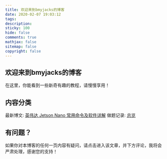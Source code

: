 ```yaml
---
title: 欢迎来到bmyjacks的博客
date: 2020-02-07 19:03:12
tags:
description:
sticky: 100
hide: false
comments: true
mathjax: false
sitemap: false
copyright: false
---
```


## 欢迎来到bmyjacks的博客

在这里，你能看到一些新奇有趣的教程，请慢慢享用！

## 内容分类

最新博文: [英伟达 Jetson Nano 常用命令及软件详解](https://www.bmyjacks.cn/2021/jetson-nano-apps/)
做题记录: [总览](/categories/做题记录/)

## 有问题？

如果你对本博客的任何一页内容有疑问，请点击进入该文章，并下方评论，我将会严肃处理，感谢您的支持！
